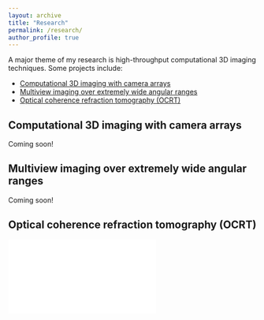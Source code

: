 ```yaml
---
layout: archive
title: "Research"
permalink: /research/
author_profile: true
---
```


A major theme of my research is high-throughput computational 3D imaging techniques. Some projects include:
- [Computational 3D imaging with camera arrays](#computational-3d-imaging-with-camera-arrays)
- [Multiview imaging over extremely wide angular ranges](#multiview-imaging-over-extremely-wide-angular-ranges)
- [Optical coherence refraction tomography (OCRT)](#optical-coherence-refraction-tomography-OCRT)

## Computational 3D imaging with camera arrays
Coming soon!

## Multiview imaging over extremely wide angular ranges
Coming soon!

## Optical coherence refraction tomography (OCRT)
![OCRT k-space synthesis](/kevinczhou.github.io/images/OCRT_method.pdf)


